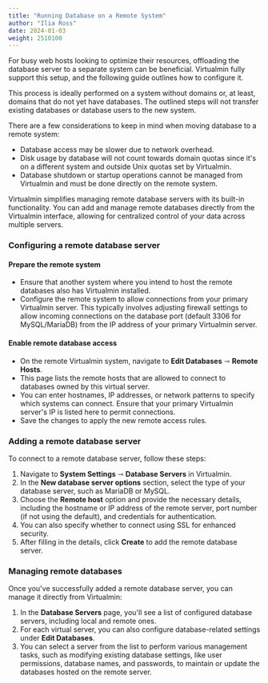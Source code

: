 ```yaml
---
title: "Running Database on a Remote System"
author: "Ilia Ross"
date: 2024-01-03
weight: 2510100
---
```


For busy web hosts looking to optimize their resources, offloading the database server to a separate system can be beneficial. Virtualmin fully support this setup, and the following guide outlines how to configure it.

This process is ideally performed on a system without domains or, at least, domains that do not yet have databases. The outlined steps will not transfer existing databases or database users to the new system.

There are a few considerations to keep in mind when moving database to a remote system:

- Database access may be slower due to network overhead.
- Disk usage by database will not count towards domain quotas since it's on a different system and outside Unix quotas set by Virtualmin.
- Database shutdown or startup operations cannot be managed from Virtualmin and must be done directly on the remote system.

Virtualmin simplifies managing remote database servers with its built-in functionality. You can add and manage remote databases directly from the Virtualmin interface, allowing for centralized control of your data across multiple servers.

### Configuring a remote database server

#### Prepare the remote system
   - Ensure that another system where you intend to host the remote databases also has Virtualmin installed.
   - Configure the remote system to allow connections from your primary Virtualmin server. This typically involves adjusting firewall settings to allow incoming connections on the database port (default 3306 for MySQL/MariaDB) from the IP address of your primary Virtualmin server.

#### Enable remote database access
   - On the remote Virtualmin system, navigate to **Edit Databases** ⇾ **Remote Hosts**.
   - This page lists the remote hosts that are allowed to connect to databases owned by this virtual server.
   - You can enter hostnames, IP addresses, or network patterns to specify which systems can connect. Ensure that your primary Virtualmin server's IP is listed here to permit connections.
   - Save the changes to apply the new remote access rules.

### Adding a remote database server

To connect to a remote database server, follow these steps:

1. Navigate to **System Settings** ⇾ **Database Servers** in Virtualmin.
2. In the **New database server options** section, select the type of your database server, such as MariaDB or MySQL.
3. Choose the **Remote host** option and provide the necessary details, including the hostname or IP address of the remote server, port number (if not using the default), and credentials for authentication.
4. You can also specify whether to connect using SSL for enhanced security.
5. After filling in the details, click **Create** to add the remote database server.

### Managing remote databases

Once you've successfully added a remote database server, you can manage it directly from Virtualmin:

1. In the **Database Servers** page, you'll see a list of configured database servers, including local and remote ones.
2. For each virtual server, you can also configure database-related settings under **Edit Databases**.
3. You can select a server from the list to perform various management tasks, such as modifying existing database settings, like user permissions, database names, and passwords, to maintain or update the databases hosted on the remote server.
